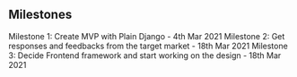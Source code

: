 ## Milestones

Milestone 1: Create MVP with Plain Django - 4th Mar 2021
Milestone 2: Get responses and feedbacks from the target market - 18th Mar 2021
Milestone 3: Decide Frontend framework and start working on the design - 18th Mar 2021